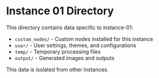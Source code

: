 # Instance 01 Directory

This directory contains data specific to instance-01:

- `custom_nodes/` - Custom nodes installed for this instance
- `user/` - User settings, themes, and configurations
- `temp/` - Temporary processing files
- `output/` - Generated images and outputs

This data is isolated from other instances.
